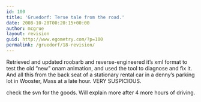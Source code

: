 ```yaml
---
id: 100
title: 'Gruedorf: Terse tale from the road.'
date: 2008-10-20T00:20:15+00:00
author: mcgrue
layout: revision
guid: http://www.egometry.com/?p=100
permalink: /gruedorf/18-revision/
---
```

Retrieved and updated roobarb and reverse-engineered it&#8217;s xml format to test the old &#8220;new&#8221; onam animation, and used the tool to diagnose and fix it. And all this from the back seat of a stationary rental car in a denny&#8217;s parking lot in Wooster, Mass at a late hour. VERY SUSPICIOUS.

check the svn for the goods. Will explain more after 4 more hours of driving.